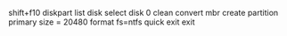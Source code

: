 shift+f10
diskpart
list disk
select disk 0
clean
convert mbr
create partition primary size = 20480
format fs=ntfs quick
exit
exit
